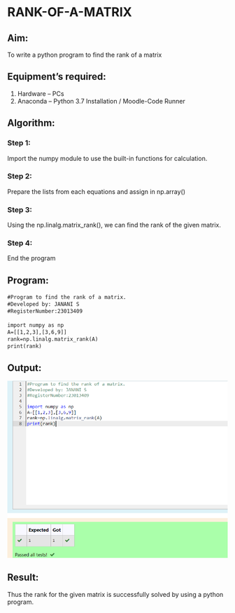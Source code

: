 # RANK-OF-A-MATRIX
## Aim:
To write a python program to find the rank of a matrix
## Equipment’s required:
1. 	Hardware – PCs
2. 	Anaconda – Python 3.7 Installation / Moodle-Code Runner
## Algorithm:
### Step 1: 
Import the numpy module to use the built-in functions for calculation.
### Step 2: 
Prepare the lists from each equations and assign in np.array()
### Step 3:
Using the np.linalg.matrix_rank(), we can find the rank of the given matrix.
### Step 4: 
End the program
## Program:
```
#Program to find the rank of a matrix.
#Developed by: JANANI S
#RegisterNumber:23013409

import numpy as np
A=[[1,2,3],[3,6,9]]
rank=np.linalg.matrix_rank(A)
print(rank)
```
## Output:
![Alt text](image.png)
## Result:
Thus the rank for the given matrix is successfully solved by  using a python program.


